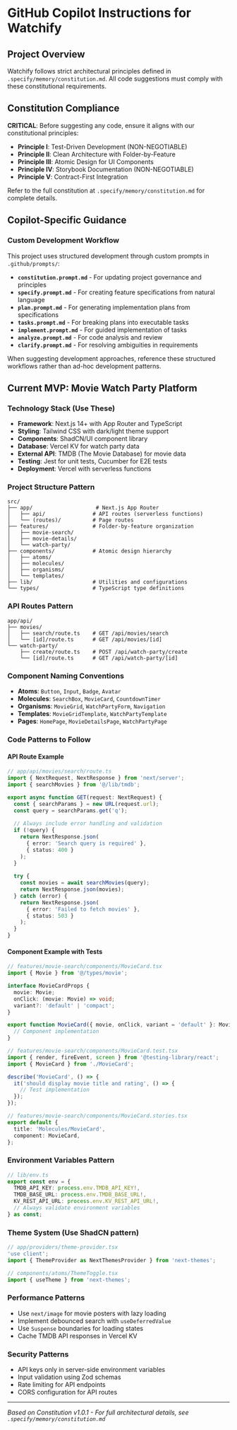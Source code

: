 # GitHub Copilot Instructions for Watchify

## Project Overview
Watchify follows strict architectural principles defined in `.specify/memory/constitution.md`. All code suggestions must comply with these constitutional requirements.

## Constitution Compliance
**CRITICAL**: Before suggesting any code, ensure it aligns with our constitutional principles:
- **Principle I**: Test-Driven Development (NON-NEGOTIABLE)
- **Principle II**: Clean Architecture with Folder-by-Feature
- **Principle III**: Atomic Design for UI Components  
- **Principle IV**: Storybook Documentation (NON-NEGOTIABLE)
- **Principle V**: Contract-First Integration

Refer to the full constitution at `.specify/memory/constitution.md` for complete details.

## Copilot-Specific Guidance

### Custom Development Workflow
This project uses structured development through custom prompts in `.github/prompts/`:
- **`constitution.prompt.md`** - For updating project governance and principles
- **`specify.prompt.md`** - For creating feature specifications from natural language
- **`plan.prompt.md`** - For generating implementation plans from specifications
- **`tasks.prompt.md`** - For breaking plans into executable tasks
- **`implement.prompt.md`** - For guided implementation of tasks
- **`analyze.prompt.md`** - For code analysis and review
- **`clarify.prompt.md`** - For resolving ambiguities in requirements

When suggesting development approaches, reference these structured workflows rather than ad-hoc development patterns.

## Current MVP: Movie Watch Party Platform

### Technology Stack (Use These)
- **Framework**: Next.js 14+ with App Router and TypeScript
- **Styling**: Tailwind CSS with dark/light theme support
- **Components**: ShadCN/UI component library
- **Database**: Vercel KV for watch party data
- **External API**: TMDB (The Movie Database) for movie data
- **Testing**: Jest for unit tests, Cucumber for E2E tests
- **Deployment**: Vercel with serverless functions

### Project Structure Pattern
```
src/
├── app/                    # Next.js App Router
│   ├── api/               # API routes (serverless functions)
│   └── (routes)/          # Page routes
├── features/              # Folder-by-feature organization
│   ├── movie-search/
│   ├── movie-details/
│   └── watch-party/
├── components/            # Atomic design hierarchy
│   ├── atoms/
│   ├── molecules/
│   ├── organisms/
│   └── templates/
├── lib/                   # Utilities and configurations
└── types/                 # TypeScript type definitions
```

### API Routes Pattern
```
app/api/
├── movies/
│   ├── search/route.ts    # GET /api/movies/search
│   └── [id]/route.ts      # GET /api/movies/[id]
└── watch-party/
    ├── create/route.ts    # POST /api/watch-party/create
    └── [id]/route.ts      # GET /api/watch-party/[id]
```

### Component Naming Conventions
- **Atoms**: `Button`, `Input`, `Badge`, `Avatar`
- **Molecules**: `SearchBox`, `MovieCard`, `CountdownTimer`
- **Organisms**: `MovieGrid`, `WatchPartyForm`, `Navigation`
- **Templates**: `MovieGridTemplate`, `WatchPartyTemplate`
- **Pages**: `HomePage`, `MovieDetailsPage`, `WatchPartyPage`

### Code Patterns to Follow

#### API Route Example
```typescript
// app/api/movies/search/route.ts
import { NextRequest, NextResponse } from 'next/server';
import { searchMovies } from '@/lib/tmdb';

export async function GET(request: NextRequest) {
  const { searchParams } = new URL(request.url);
  const query = searchParams.get('q');
  
  // Always include error handling and validation
  if (!query) {
    return NextResponse.json(
      { error: 'Search query is required' },
      { status: 400 }
    );
  }
  
  try {
    const movies = await searchMovies(query);
    return NextResponse.json(movies);
  } catch (error) {
    return NextResponse.json(
      { error: 'Failed to fetch movies' },
      { status: 503 }
    );
  }
}
```

#### Component Example with Tests
```typescript
// features/movie-search/components/MovieCard.tsx
import { Movie } from '@/types/movie';

interface MovieCardProps {
  movie: Movie;
  onClick: (movie: Movie) => void;
  variant?: 'default' | 'compact';
}

export function MovieCard({ movie, onClick, variant = 'default' }: MovieCardProps) {
  // Component implementation
}

// features/movie-search/components/MovieCard.test.tsx
import { render, fireEvent, screen } from '@testing-library/react';
import { MovieCard } from './MovieCard';

describe('MovieCard', () => {
  it('should display movie title and rating', () => {
    // Test implementation
  });
});

// features/movie-search/components/MovieCard.stories.tsx
export default {
  title: 'Molecules/MovieCard',
  component: MovieCard,
};
```

### Environment Variables Pattern
```typescript
// lib/env.ts
export const env = {
  TMDB_API_KEY: process.env.TMDB_API_KEY!,
  TMDB_BASE_URL: process.env.TMDB_BASE_URL!,
  KV_REST_API_URL: process.env.KV_REST_API_URL!,
  // Always validate environment variables
} as const;
```

### Theme System (Use ShadCN pattern)
```typescript
// app/providers/theme-provider.tsx
'use client';
import { ThemeProvider as NextThemesProvider } from 'next-themes';

// components/atoms/ThemeToggle.tsx
import { useTheme } from 'next-themes';
```

### Performance Patterns
- Use `next/image` for movie posters with lazy loading
- Implement debounced search with `useDeferredValue`
- Use `Suspense` boundaries for loading states
- Cache TMDB API responses in Vercel KV

### Security Patterns
- API keys only in server-side environment variables
- Input validation using Zod schemas
- Rate limiting for API endpoints
- CORS configuration for API routes



---
*Based on Constitution v1.0.1 - For full architectural details, see `.specify/memory/constitution.md`*